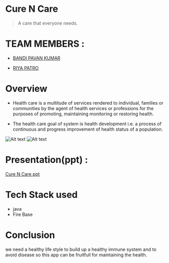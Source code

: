 # Cure N Care
> A care that everyone needs.


# TEAM MEMBERS : 

* [BANDI PAVAN KUMAR](bandi.kumar@s.amity.edu)

* [RIYA PATRO](riya.patro@s.amity.edu)

# Overview

* Health care is a multitude of services rendered to individual, families or communities by the agent of health services or professions for the purposes of promoting, maintaining monitoring or restoring health.

* The health care goal of system is health development i.e. a process of continuous and progress improvement of health status of a population.

![Alt text]( https://user-images.githubusercontent.com/56252933/113469572-2bf83e00-946c-11eb-95e6-28ae40665cf4.png "Park.ai")
![Alt text]( https://user-images.githubusercontent.com/56252933/113469575-361a3c80-946c-11eb-86fa-ac26c50cb711.jpeg "Park.ai")


# Presentation(ppt) :

[Cure N Care ppt ](https://drive.google.com/file/d/18T1ExMw_iiHVYU3scicWrHioeABpXnCq/view)



# Tech Stack used

* java
* Fire Base

# Conclusion

we need a healthy life style to build up a healthy immune system and to avoid disease so this app can be fruitfull for maintaining the health.

